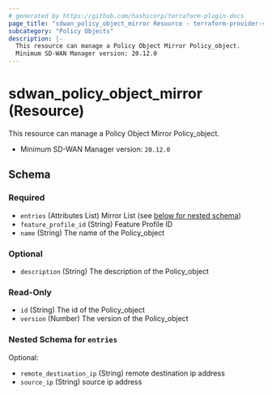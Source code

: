 ```yaml
---
# generated by https://github.com/hashicorp/terraform-plugin-docs
page_title: "sdwan_policy_object_mirror Resource - terraform-provider-sdwan"
subcategory: "Policy Objects"
description: |-
  This resource can manage a Policy Object Mirror Policy_object.
  Minimum SD-WAN Manager version: 20.12.0
---
```


# sdwan_policy_object_mirror (Resource)

This resource can manage a Policy Object Mirror Policy_object.
  - Minimum SD-WAN Manager version: `20.12.0`



<!-- schema generated by tfplugindocs -->
## Schema

### Required

- `entries` (Attributes List) Mirror List (see [below for nested schema](#nestedatt--entries))
- `feature_profile_id` (String) Feature Profile ID
- `name` (String) The name of the Policy_object

### Optional

- `description` (String) The description of the Policy_object

### Read-Only

- `id` (String) The id of the Policy_object
- `version` (Number) The version of the Policy_object

<a id="nestedatt--entries"></a>
### Nested Schema for `entries`

Optional:

- `remote_destination_ip` (String) remote destination ip address
- `source_ip` (String) source ip address
